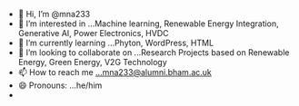 - 👋 Hi, I’m @mna233
- 👀 I’m interested in ...Machine learning, Renewable Energy Integration, Generative AI, Power Electronics, HVDC
- 🌱 I’m currently learning ...Phyton, WordPress, HTML
- 💞️ I’m looking to collaborate on ...Research Projects based on Renewable Energy, Green Energy, V2G Technology
- 📫 How to reach me ...mna233@alumni.bham.ac.uk
- 😄 Pronouns: ...he/him
- 

<!---
mna233/mna233 is a ✨ special ✨ repository because its `README.md` (this file) appears on your GitHub profile.
You can click the Preview link to take a look at your changes.
--->

